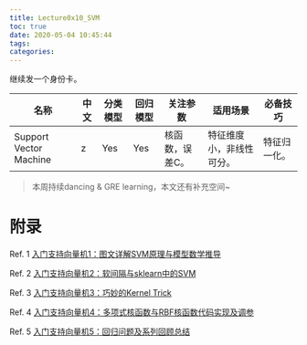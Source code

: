```yaml
---
title: Lecture0x10_SVM
toc: true
date: 2020-05-04 10:45:44
tags:
categories:
---
```




继续发一个身份卡。

| 名称                   | 中文 | 分类模型 | 回归模型 | 关注参数        | 适用场景                 | 必备技巧     |
| ---------------------- | ---- | -------- | -------- | --------------- | ------------------------ | ------------ |
| Support Vector Machine | z    | Yes      | Yes      | 核函数，误差C。 | 特征维度小，非线性可分。 | 特征归一化。 |



>  本周持续dancing  & GRE learning，本文还有补充空间~



# 附录

Ref. 1 [入门支持向量机1：图文详解SVM原理与模型数学推导](http://mp.weixin.qq.com/s?__biz=MzI4MjkzNTUxMw==&mid=2247484477&idx=1&sn=226e099c1951b6c11b1e7fb6b7a092a3&chksm=eb932d8bdce4a49d0595b6c642fc2e5969fdc05a185f97a39cc1a896e24d56d8703541a28f9c&scene=21#wechat_redirect)

Ref. 2 [入门支持向量机2：软间隔与sklearn中的SVM](http://mp.weixin.qq.com/s?__biz=MzI4MjkzNTUxMw==&mid=2247484512&idx=1&sn=7a6b75f312e92bbdecafdedf979ed929&chksm=eb932dd6dce4a4c0ae4ea087878ec7a5f5ccc0724a85aa93daff3d08c33ecf86a3d809e51a82&scene=21#wechat_redirect)

Ref. 3 [入门支持向量机3：巧妙的Kernel Trick](http://mp.weixin.qq.com/s?__biz=MzI4MjkzNTUxMw==&mid=2247484546&idx=1&sn=33c6c5cb698b8835b2ee57dd8ea7c221&chksm=eb932d34dce4a4221f40f3daa26863a5fd05dcbcf74738d5423316c643e3ff930904d1a33fca&scene=21#wechat_redirect)

Ref. 4 [入门支持向量机4：多项式核函数与RBF核函数代码实现及调参](http://mp.weixin.qq.com/s?__biz=MzI4MjkzNTUxMw==&mid=2247484572&idx=1&sn=fd6e86ce45167286fb6ba4089b7b29dd&chksm=eb932d2adce4a43c44d26e79d4968f395d7cc22a31d84aef7944b227e1843b3f0722a5e894ed&scene=21#wechat_redirect)

Ref. 5 [入门支持向量机5：回归问题及系列回顾总结](http://mp.weixin.qq.com/s?__biz=MzI4MjkzNTUxMw==&mid=2247484596&idx=1&sn=7e93eb135d66c86238ccf516f0ae65ec&chksm=eb932d02dce4a41447a9cb34d627f435c760a5deb125a40d4c2a77f99e2187194d6bfbda4cbc&scene=21#wechat_redirect)

